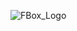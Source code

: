 ![FBox_Logo](https://github.com/PaperKnives/FBox/assets/151085561/8335936d-3ee5-42fe-b49d-7712f15fa8fc)
